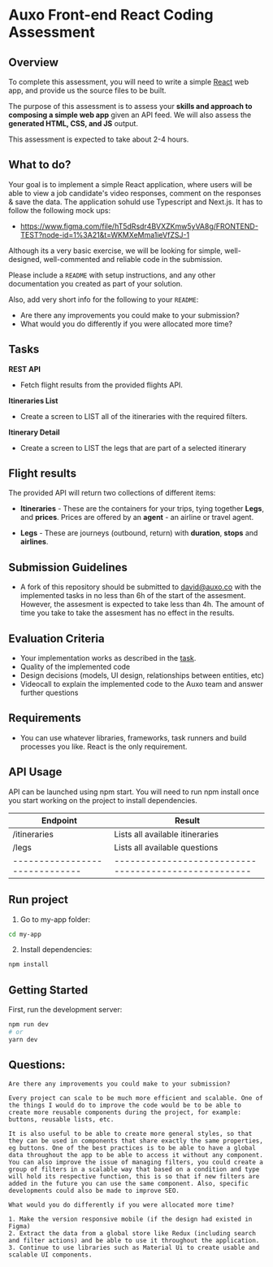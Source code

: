 # Auxo Front-end React Coding Assessment

## Overview

To complete this assessment, you will need to write a simple [React](https://facebook.github.io/react/) web app, and provide us the source files to be built.

The purpose of this assessment is to assess your **skills and approach to composing a simple web app** given an API feed. We will also assess the **generated HTML, CSS, and JS** output.

This assessment is expected to take about 2-4 hours.

## What to do?

Your goal is to implement a simple React application, where users will be able to view a job candidate's video responses, comment on the responses & save the data. The application sohuld use Typescript and Next.js. It has to follow the following mock ups:

- https://www.figma.com/file/hT5dRsdr4BVXZKmw5yVA8g/FRONTEND-TEST?node-id=1%3A21&t=WKMXeMma1ieVfZSJ-1

Although its a very basic exercise, we will be looking for simple, well-designed, well-commented and reliable code in the submission.

Please include a `README` with setup instructions, and any other documentation you created as part of your solution.

Also, add very short info for the following to your `README`:

- Are there any improvements you could make to your submission?
- What would you do differently if you were allocated more time?

## Tasks

**REST API**

- Fetch flight results from the provided flights API.

**Itineraries List**

- Create a screen to LIST all of the itineraries with the required filters.

**Itinerary Detail**

- Create a screen to LIST the legs that are part of a selected itinerary

## Flight results

The provided API will return two collections of different items:

- **Itineraries** - These are the containers for your trips, tying together **Legs**, and **prices**. Prices are offered by an **agent** - an airline or travel agent.

- **Legs** - These are journeys (outbound, return) with **duration**, **stops** and **airlines**.

## Submission Guidelines

- A fork of this repository should be submitted to david@auxo.co with the implemented tasks in no less than 6h of the start of the assesment. However, the assesment is expected to take less than 4h. The amount of time you take to take the assesment has no effect in the results.

## Evaluation Criteria

- Your implementation works as described in the [task](#task).
- Quality of the implemented code
- Design decisions (models, UI design, relationships between entities, etc)
- Videocall to explain the implemented code to the Auxo team and answer further questions

## Requirements

- You can use whatever libraries, frameworks, task runners and build processes you like. React is the only requirement.

## API Usage

API can be launched using npm start. You will need to run npm install once you start working on the project to install dependencies.

| Endpoint                       | Result                                                |
| ------------------------------ | ----------------------------------------------------- |
| /itineraries                   | Lists all available itineraries                       |
| /legs                          | Lists all available questions                         |
| ------------------------------ | ----------------------------------------------------- |

## Run project

1. Go to my-app folder:
```bash
cd my-app
```

2. Install dependencies:

```bash
npm install
```

## Getting Started

First, run the development server:

```bash
npm run dev
# or
yarn dev
```

## Questions:

    Are there any improvements you could make to your submission?
    
    Every project can scale to be much more efficient and scalable. One of the things I would do to improve the code would be to be able to create more reusable components during the project, for example: buttons, reusable lists, etc.

    It is also useful to be able to create more general styles, so that they can be used in components that share exactly the same properties, eg buttons. One of the best practices is to be able to have a global data throughout the app to be able to access it without any component. You can also improve the issue of managing filters, you could create a group of filters in a scalable way that based on a condition and type will hold its respective function, this is so that if new filters are added in the future you can use the same component. Also, specific developments could also be made to improve SEO.

    What would you do differently if you were allocated more time?

    1. Make the version responsive mobile (if the design had existed in Figma)
    2. Extract the data from a global store like Redux (including search and filter actions) and be able to use it throughout the application.
    3. Continue to use libraries such as Material Ui to create usable and scalable UI components.
